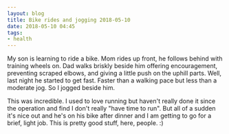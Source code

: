 ```yaml
---
layout: blog
title: Bike rides and jogging 2018-05-10
date: 2018-05-10 04:45
tags:
- health
---
```


My son is learning to ride a bike. Mom rides up front, he follows behind with training wheels on. Dad walks briskly beside him offering encouragement, preventing scraped elbows, and giving a little push on the uphill parts. Well, last night he started to get fast. Faster than a walking pace but less than a moderate jog. So I jogged beside him.

This was incredible. I used to love running but haven't really done it since the operation and find I don't really "have time to run". But all of a sudden it's nice out and he's on his bike after dinner and I am getting to go for a brief, light job. This is pretty good stuff, here, people. :)